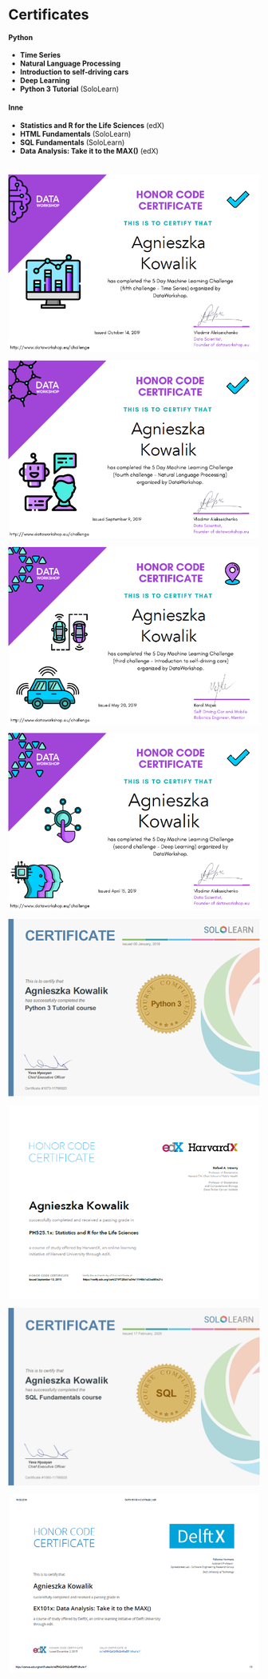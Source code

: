 # Certificates

#### Python
* **Time Series** 
* **Natural Language Processing** 
* **Introduction to self-driving cars** 
* **Deep Learning** 
* **Python 3 Tutorial** (SoloLearn)

#### Inne
* **Statistics and R for the Life Sciences** (edX)
* **HTML Fundamentals** (SoloLearn)
* **SQL Fundamentals** (SoloLearn)
* **Data Analysis: Take it to the MAX()** (edX)
#


![certificate_2](./certificates/DataWorkshop_5DaysChellange_day5.png)

![certificate_3](./certificates/DataWorkshop_5DaysChellange_day4.png)

![certificate_4](./certificates/DataWorkshop_5DaysChellange_day3.png)

![certificate_5](./certificates/DataWorkshop_5DaysChellange_day2.png)

![certificate_1](./certificates/python_sololearn.png)

![certificate_6](./certificates/Certificate_edX__R.png)

![certificate_7](./certificates/sql_sololearn.jpg)

![certificate_8](./certificates/DelftX_EX101x_Certificate_edX__R.png)


